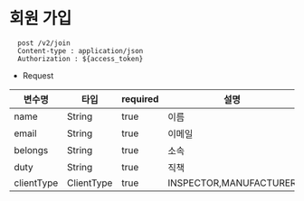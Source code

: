 
# 회원 가입

```
  post /v2/join
  Content-type : application/json
  Authorization : ${access_token}
```


- Request

변수명| 타입  |required|설명
  ---|-----|---|---|
name|String|true|이름
email|String|true|이메일
belongs|String|true|소속
duty|String|true|직책
clientType|ClientType|true|INSPECTOR,MANUFACTURER


